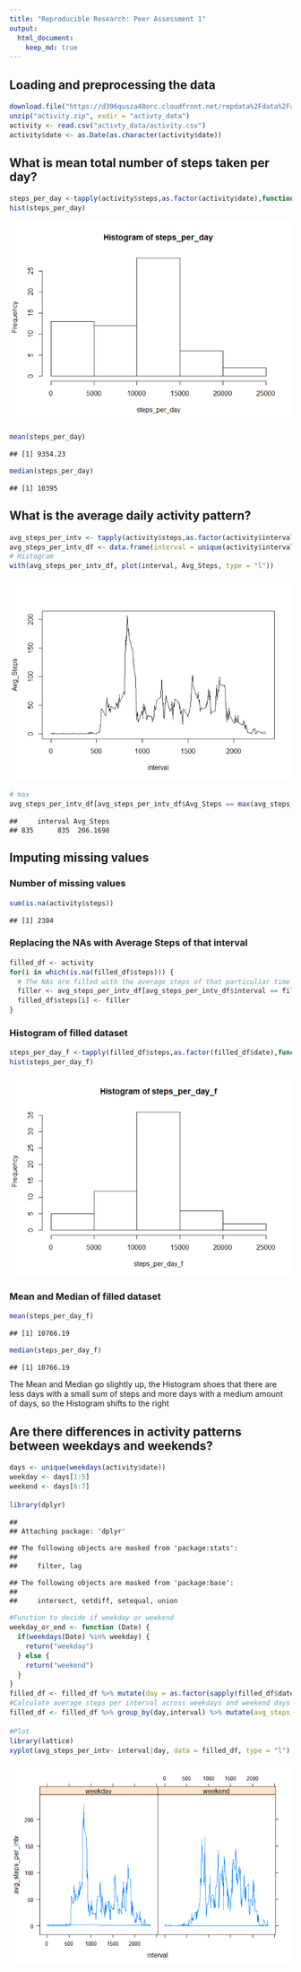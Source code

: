 ```yaml
---
title: "Reproducible Research: Peer Assessment 1"
output: 
  html_document:
    keep_md: true
---
```



## Loading and preprocessing the data

```r
download.file("https://d396qusza40orc.cloudfront.net/repdata%2Fdata%2Factivity.zip", "activity.zip")
unzip("activity.zip", exdir = "activty_data")
activity <- read.csv("activty_data/activity.csv")
activity$date <- as.Date(as.character(activity$date))
```

## What is mean total number of steps taken per day?

```r
steps_per_day <-tapply(activity$steps,as.factor(activity$date),function(x) sum(x, na.rm = TRUE))
hist(steps_per_day)
```

![](PA1_template_files/figure-html/unnamed-chunk-2-1.png)<!-- -->

```r
mean(steps_per_day)
```

```
## [1] 9354.23
```

```r
median(steps_per_day)
```

```
## [1] 10395
```


## What is the average daily activity pattern?

```r
avg_steps_per_intv <- tapply(activity$steps,as.factor(activity$interval), function(x) mean(x, na.rm = T))
avg_steps_per_intv_df <- data.frame(interval = unique(activity$interval), Avg_Steps = avg_steps_per_intv)
# Histogram
with(avg_steps_per_intv_df, plot(interval, Avg_Steps, type = "l"))
```

![](PA1_template_files/figure-html/unnamed-chunk-3-1.png)<!-- -->

```r
# max
avg_steps_per_intv_df[avg_steps_per_intv_df$Avg_Steps == max(avg_steps_per_intv_df$Avg_Steps),]
```

```
##     interval Avg_Steps
## 835      835  206.1698
```

## Imputing missing values
### Number of missing values

```r
sum(is.na(activity$steps))
```

```
## [1] 2304
```
### Replacing the NAs with Average Steps of that interval

```r
filled_df <- activity
for(i in which(is.na(filled_df$steps))) {
  # The NAs are filled with the average steps of that particuliar time interval
  filler <- avg_steps_per_intv_df[avg_steps_per_intv_df$interval == filled_df$interval[i],"Avg_Steps"]
  filled_df$steps[i] <- filler
}
```
### Histogram of filled dataset

```r
steps_per_day_f <-tapply(filled_df$steps,as.factor(filled_df$date),function(x) sum(x, na.rm = TRUE))
hist(steps_per_day_f)
```

![](PA1_template_files/figure-html/unnamed-chunk-6-1.png)<!-- -->
### Mean and Median of filled dataset

```r
mean(steps_per_day_f)
```

```
## [1] 10766.19
```

```r
median(steps_per_day_f)
```

```
## [1] 10766.19
```
The Mean and Median go slightly up, the Histogram shoes that there are less days with a small sum of steps and more days with a medium amount of days, so the Histogram shifts to the right

## Are there differences in activity patterns between weekdays and weekends?

```r
days <- unique(weekdays(activity$date))
weekday <- days[1:5]
weekend <- days[6:7]

library(dplyr)
```

```
## 
## Attaching package: 'dplyr'
```

```
## The following objects are masked from 'package:stats':
## 
##     filter, lag
```

```
## The following objects are masked from 'package:base':
## 
##     intersect, setdiff, setequal, union
```

```r
#Function to decide if weekday or weekend
weekday_or_end <- function (Date) {
  if(weekdays(Date) %in% weekday) {
    return("weekday")
  } else {
    return("weekend") 
  }
}
filled_df <- filled_df %>% mutate(day = as.factor(sapply(filled_df$date, weekday_or_end)))
#Calculate average steps per interval across weekdays and weekend days
filled_df <- filled_df %>% group_by(day,interval) %>% mutate(avg_steps_per_intv = mean(steps, na.rm=TRUE))

#Plot
library(lattice)
xyplot(avg_steps_per_intv~ interval|day, data = filled_df, type = "l")
```

![](PA1_template_files/figure-html/unnamed-chunk-8-1.png)<!-- -->
